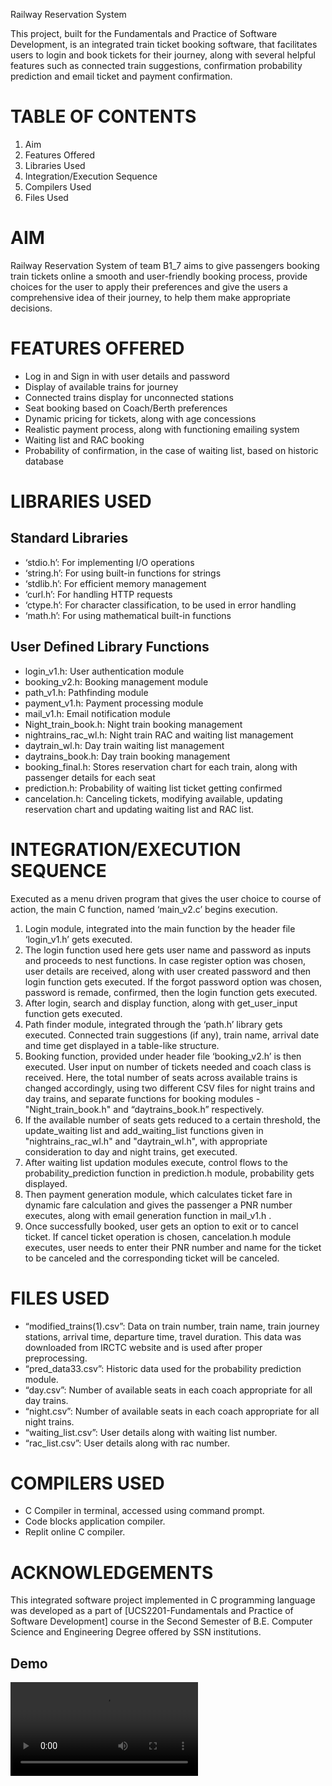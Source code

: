 Railway Reservation System

This project, built for the Fundamentals and Practice of Software Development, is an integrated train ticket booking software, that facilitates users to login and book tickets for their journey, along with several helpful features such as connected train suggestions, confirmation probability prediction and email ticket and payment confirmation.

# TABLE OF CONTENTS

1. Aim
2. Features Offered
3. Libraries Used
4. Integration/Execution Sequence
5. Compilers Used
6. Files Used

# AIM

Railway Reservation System of team B1_7 aims to give passengers booking train tickets online a smooth and user-friendly booking process, provide choices for the user to apply their preferences and give the users a comprehensive idea of their journey, to help them make appropriate decisions.

# FEATURES OFFERED

- Log in and Sign in with user details and password
- Display of available trains for journey
- Connected trains display for unconnected stations
- Seat booking based on Coach/Berth preferences
- Dynamic pricing for tickets, along with age concessions
- Realistic payment process, along with functioning emailing system
- Waiting list and RAC booking
- Probability of confirmation, in the case of waiting list, based on historic database

# LIBRARIES USED

## Standard Libraries

- ‘stdio.h’: For implementing I/O operations
- ‘string.h’: For using built-in functions for strings
- ‘stdlib.h’: For efficient memory management
- ‘curl.h’: For handling HTTP requests
- ‘ctype.h’: For character classification, to be used in error handling
- ‘math.h’: For using mathematical built-in functions

## User Defined Library Functions

- login_v1.h: User authentication module
- booking_v2.h: Booking management module
- path_v1.h: Pathfinding module
- payment_v1.h: Payment processing module
- mail_v1.h: Email notification module
- Night_train_book.h: Night train booking management
- nightrains_rac_wl.h: Night train RAC and waiting list management
- daytrain_wl.h: Day train waiting list management
- daytrains_book.h: Day train booking management
- booking_final.h: Stores reservation chart for each train, along with passenger details for each seat
- prediction.h: Probability of waiting list ticket getting confirmed
- cancelation.h: Canceling tickets, modifying available, updating reservation chart and updating waiting list and RAC list.

# INTEGRATION/EXECUTION SEQUENCE

Executed as a menu driven program that gives the user choice to course of action, the main C function, named ‘main_v2.c’ begins execution.

1. Login module, integrated into the main function by the header file ‘login_v1.h’ gets executed.
2. The login function used here gets user name and password as inputs and proceeds to nest functions. In case register option was chosen, user details are received, along with user created password and then login function gets executed. If the forgot password option was chosen, password is remade, confirmed, then the login function gets executed.
3. After login, search and display function, along with get_user_input function gets executed.
4. Path finder module, integrated through the ‘path.h’ library gets executed. Connected train suggestions (if any), train name, arrival date and time get displayed in a table-like structure.
5. Booking function, provided under header file ‘booking_v2.h’ is then executed. User input on number of tickets needed and coach class is received. Here, the total number of seats across available trains is changed accordingly, using two different CSV files for night trains and day trains, and separate functions for booking modules - "Night_train_book.h" and “daytrains_book.h” respectively.
6. If the available number of seats gets reduced to a certain threshold, the update_waiting list and add_waiting_list functions given in "nightrains_rac_wl.h" and "daytrain_wl.h", with appropriate consideration to day and night trains, get executed.
7. After waiting list updation modules execute, control flows to the probability_prediction function in prediction.h module, probability gets displayed.
8. Then payment generation module, which calculates ticket fare in dynamic fare calculation and gives the passenger a PNR number executes, along with email generation function in mail_v1.h .
9. Once successfully booked, user gets an option to exit or to cancel ticket. If cancel ticket operation is chosen, cancelation.h module executes, user needs to enter their PNR number and name for the ticket to be canceled and the corresponding ticket will be canceled.

# FILES USED

- “modified_trains(1).csv”: Data on train number, train name, train journey stations, arrival time, departure time, travel duration. This data was downloaded from IRCTC website and is used after proper preprocessing.
- “pred_data33.csv”: Historic data used for the probability prediction module.
- “day.csv”: Number of available seats in each coach appropriate for all day trains.
- “night.csv”: Number of available seats in each coach appropriate for all night trains.
- “waiting_list.csv”: User details along with waiting list number.
- “rac_list.csv”: User details along with rac number.

# COMPILERS USED

- C Compiler in terminal, accessed using command prompt.
- Code blocks application compiler.
- Replit online C compiler.

# ACKNOWLEDGEMENTS

This integrated software project implemented in C programming language was developed as a part of \[UCS2201-Fundamentals and Practice of Software Development\] course in the Second Semester of B.E. Computer Science and Engineering Degree offered by SSN institutions.

## Demo
![Demo Video](demo-rrs.mp4)
